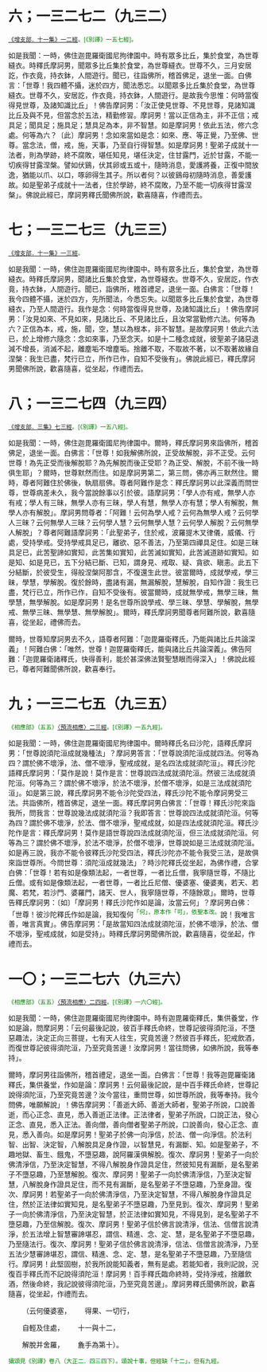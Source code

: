 # 六；一三二七二（九三二）

<sup><font color="green">[《增支部．十一集》一二經](https://github.com/gwsice/buddhism/blob/master/%E6%97%A9%E6%9C%9F/%E5%8D%97%E4%BC%A0%E5%A2%9E%E6%94%AF%E9%83%A8/28%20%E5%8D%81%E4%B8%80%E9%9B%86%202.md#12)。[《別譯》一五七經]。</font></sup>

如是我聞：一時，佛住迦毘羅衛國尼拘律園中。時有眾多比丘，集於食堂，為世尊縫衣。時釋氏摩訶男，聞眾多比丘集於食堂，為世尊縫衣。世尊不久，三月安居訖，作衣竟，持衣鉢，人間遊行。聞已，往詣佛所，稽首佛足，退坐一面。白佛言：「世尊！我四體不攝，迷於四方，聞法悉忘。以聞眾多比丘集於食堂，為世尊縫衣。世尊不久，安居訖，作衣竟，持衣鉢，人間遊行。是故我今思惟：何時當復得見世尊，及諸知識比丘」！佛告摩訶男：「汝正使見世尊、不見世尊，見諸知識比丘及與不見，但當念於五法，精勤修習。摩訶男！當以正信為主，非不正信；戒具足；聞具足；施具足；慧具足為本，非不智慧。如是摩訶男！依此五法，修六念處。何等為六？〔此〕摩訶男！念如來當如是念：如來、應、等正覺，乃至佛、世尊。當念法，僧，戒，施，天事，乃至自行得智慧。如是摩訶男！聖弟子成就十一法者，則為學跡，終不腐敗，堪任知見，堪任決定，住甘露門，近於甘露，不能一切疾得甘露涅槃。譬如伏鷄，伏其卵或五或十，隨時消息，愛護將養，正復中間放逸，猶能以爪、以口，啄卵得生其子。所以者何？以彼鷄母初隨時消息，善愛護故。如是聖弟子成就十一法者，住於學跡，終不腐敗，乃至不能一切疾得甘露涅槃」。佛說此經已，摩訶男釋氏聞佛所說，歡喜隨喜，作禮而去。

# 七；一三二七三（九三三）

<sup><font color="green">[《增支部．十一集》一三經](https://github.com/gwsice/buddhism/blob/master/%E6%97%A9%E6%9C%9F/%E5%8D%97%E4%BC%A0%E5%A2%9E%E6%94%AF%E9%83%A8/28%20%E5%8D%81%E4%B8%80%E9%9B%86%202.md#13)。</font></sup>

如是我聞：一時，佛住迦毘羅衛國尼拘律園中。時有眾多比丘，集於食堂，為世尊縫衣。時釋氏摩訶男，聞諸比丘集於食堂，為世尊縫衣。世尊不久，安居訖，作衣竟，持衣鉢，人間遊行。聞已，詣佛所，稽首禮足，退坐一面。白佛言：「世尊！我今四體不攝，迷於四方，先所聞法，今悉忘失。以聞眾多比丘集於食堂，為世尊縫衣，乃至人間遊行。我作是念：何時當復得見世尊，及諸知識比丘」！佛告摩訶男：「汝見如來、不見如來，見諸比丘、不見諸比丘，且汝常當勤修六法。何等為六？正信為本，戒，施，聞，空，慧以為根本，非不智慧。是故摩訶男！依此六法已，於上增修六隨念：念如來事，乃至念天。如是十二種念成就，彼聖弟子諸惡退減不增長，消滅不起，離塵垢不增塵垢。捨離不取，不取故不著，以不取著故緣自涅槃：我生已盡，梵行已立，所作已作，自知不受後有」。佛說此經已，釋氏摩訶男聞佛所說，歡喜隨喜，從坐起，作禮而去。

# 八；一三二七四（九三四）

<sup><font color="green">[《增支部．三集》七三經](https://github.com/gwsice/buddhism/blob/master/%E6%97%A9%E6%9C%9F/%E5%8D%97%E4%BC%A0%E5%A2%9E%E6%94%AF%E9%83%A8/04%20%E4%B8%89%E9%9B%86%E7%BB%AD%201.md#73)。[《別譯》一五八經]。</font></sup>

如是我聞：一時，佛住迦毘羅衛國尼拘律園中。爾時，釋氏摩訶男來詣佛所，稽首佛足，退坐一面。白佛言：「世尊！如我解佛所說，正受故解脫，非不正受。云何世尊！為先正受而後解脫耶？為先解脫而後正受耶？為正受、解脫，不前不後一時俱生耶」？爾時，世尊默然而住。如是摩訶男第二，第三問，佛亦再三默然住。爾時，尊者阿難住於佛後，執扇扇佛。尊者阿難作是念：釋氏摩訶男以此深義而問世尊，世尊病差未久，我今當說餘事以引於彼。語摩訶男：「學人亦有戒，無學人亦有戒；學人有三昧，無學人亦有三昧，學人有慧，無學人亦有慧；學人有解脫，無學人亦有解脫」。摩訶男問尊者：「阿難！云何為學人戒？云何為無學人戒？云何學人三昧？云何無學人三昧？云何學人慧？云何無學人慧？云何學人解脫？云何無學人解脫」？尊者阿難語摩訶男：「此聖弟子，住於戒，波羅提木叉律儀，威儀、行處，受持學戒。受持學戒具足已，離欲、惡不善法，乃至第四禪具足住。如是三昧具足已，此苦聖諦如實知，此苦集如實知，此苦滅如實知，此苦滅道跡如實知。如是知、如是見已，五下分結已斷、已知，謂身見、戒取、疑、貪欲、瞋恚。此五下分結斷，於彼受生，得般涅槃阿那含，不復還生此世。彼當爾時，成就學戒，學三昧，學慧，學解脫。復於餘時，盡諸有漏，無漏解脫，慧解脫，自知作證：我生已盡，梵行已立，所作已作，自知不受後有。彼當爾時，成就無學戒，無學三昧，無學慧，無學解脫。如是摩訶男！是名世尊所說學戒、學三昧、學慧、學解脫，無學戒、無學三昧、無學慧、無學解脫」。爾時，釋氏摩訶男聞尊者阿難所說，歡喜隨喜，從坐起，禮佛而去。

爾時，世尊知摩訶男去不久，語尊者阿難：「迦毘羅衛釋氏，乃能與諸比丘共論深義」！阿難白佛：「唯然，世尊！迦毘羅衛釋氏，能與諸比丘共論深義」。佛告阿難：「迦毘羅衛諸釋氏，快得善利，能於甚深佛法賢聖慧眼而得深入」！佛說此經已，尊者阿難聞佛所說，歡喜奉行。

# 九；一三二七五（九三五）

<sup><font color="green">《相應部》（五五）[〈預流相應〉二三經](https://github.com/gwsice/buddhism/blob/master/%E6%97%A9%E6%9C%9F/%E5%8D%97%E4%BC%A0%E7%9B%B8%E5%BA%94%E9%83%A8/05%E5%A4%A7%E7%AF%87/55%20%E9%A2%84%E6%B5%81%E7%9B%B8%E5%BA%943.md#55_23)。[《別譯》一五九經]。</font></sup>

如是我聞：一時，佛住迦毘羅衛國尼拘律園中。爾時釋氏名曰沙陀，語釋氏摩訶男：「世尊說須陀洹成就幾種法」？摩訶男答言：「世尊說須陀洹成就四法。何等為四？謂於佛不壞淨，法、僧不壞淨，聖戒成就，是名四法成就須陀洹」。釋氏沙陀語釋氏摩訶男：「莫作是說！莫作是言：世尊說四法成就須陀洹。然彼三法成就須陀洹。何等為三？謂於佛不壞淨，於法不壞淨，於僧不壞淨，如是三法成就須陀洹」。如是第三說，釋氏摩訶男不能令沙陀受四法，釋氏沙陀不能令摩訶男受三法。共詣佛所，稽首佛足，退坐一面。釋氏摩訶男白佛言：「世尊！釋氏沙陀來詣我所，問我言：世尊說幾法成就須陀洹？我即答言：世尊說四法成就須陀洹。何等為四？謂於佛不壞淨，於法、僧不壞淨，聖戒成就，如是四法成就須陀洹。釋氏沙陀作是言：釋氏摩訶男！莫作是語世尊說四法成就須陀洹，但三法成就須陀洹。何等為三？謂於佛不壞淨，於法不壞淨，於僧不壞淨，世尊說如是三法成就須陀洹。如是再三說，我亦不能令彼釋氏沙陀受四法，釋氏沙陀亦不能令我受三法，是故俱來詣世尊所。今問世尊：須陀洹成就幾法」？時沙陀釋氏從坐起，為佛作禮，合掌白佛：「世尊！若有如是像類法起，一者世尊，一者比丘僧，我寧隨世尊，不隨比丘僧。或有如是像類法起，一者世尊，一者比丘尼僧、優婆塞、優婆夷，若天、若魔、若梵，若沙門、婆羅門，諸天、世人，我寧隨世尊，不隨餘眾」。爾時，世尊告釋氏摩訶男：〔如〕「摩訶男！釋氏沙陀作如是論，汝當云何」？摩訶男白佛：「世尊！彼沙陀釋氏作如是論，我知復何<sup><font color="green">「何」，原本作「可」，依聖本改。</font></sup>說！我唯言善，唯言真實」。佛告摩訶男：「是故當知四法成就須陀洹，於佛不壞淨，於法、僧不壞淨，聖戒成就，如是受持」。時釋氏摩訶男聞佛所說，歡喜隨喜，從坐起，作禮而去。

# 一〇；一三二七六（九三六）

<sup><font color="green">《相應部》（五五）[〈預流相應〉二四經](https://github.com/gwsice/buddhism/blob/master/%E6%97%A9%E6%9C%9F/%E5%8D%97%E4%BC%A0%E7%9B%B8%E5%BA%94%E9%83%A8/05%E5%A4%A7%E7%AF%87/55%20%E9%A2%84%E6%B5%81%E7%9B%B8%E5%BA%943.md#55_24)。[《別譯》一六〇經]。</font></sup>

如是我聞：一時，佛住迦毘羅衛國尼拘律園中。時有迦毘羅衛釋氏，集供養堂，作如是論，問摩訶男：「云何最後記說，彼百手釋氏命終，世尊記彼得須陀洹，不墮惡趣法，決定正向三菩提，七有天人往生，究竟苦邊？然彼百手釋氏，犯戒飲酒，而復世尊記彼得須陀洹，乃至究竟苦邊！汝摩訶男！當往問佛，如佛所說，我等奉持」。

爾時，摩訶男往詣佛所，稽首禮足，退坐一面。白佛言：「世尊！我等迦毘羅衛諸釋氏，集供養堂，作如是論：摩訶男！云何最後記說，是中百手釋氏命終，世尊記說得須陀洹，乃至究竟苦邊？汝今當往，重問世尊，如世尊所說，我等奉持。我今問佛，唯願解說」！佛告摩訶男：「善逝大師、善逝大師者，聖弟子所說，口說善逝，而心正念、直見，悉入善逝正法律。正法律者，聖弟子所說，口說正法，發心正念、直見，悉入正法。善向僧，善向僧者聖弟子所說，口說善向，發心正念、直見，悉入善向。如是摩訶男！聖弟子於佛一向淨信，於法、僧一向淨信。於法利智、出智、決定智，八解脫具足身作證，以智慧見，有漏斷、知。如是聖弟子，不趣地獄、畜生、餓鬼，不墮惡趣，說阿羅漢俱解脫。復次、摩訶男！聖弟子一向於佛清淨信，乃至決定智慧，不得八解脫身作證具足住，然彼知見有漏斷，是名聖弟子不墮惡趣，乃至慧解脫。復次、摩訶男！聖弟子一向於佛清淨信，乃至決定智慧，八解脫身作證具足住，而不見有漏斷，是名聖弟子不墮惡趣，乃至身證。復次、摩訶男！若聖弟子一向於佛清淨信，乃至決定智慧，不得八解脫身作證具足住，然於正法律如實知見，是名聖弟子不墮惡趣，乃至見到。復次、摩訶男！聖弟子一向於佛清淨信，乃至決定智慧，於正法律如實知見，不得見到，是名聖弟子不墮惡趣，乃至信解脫。復次、摩訶男！聖弟子信於佛言說清淨，信法、信僧言說清淨，於五法增上智慧審諦堪忍，謂信、精進、念、定、慧，是名聖弟子不墮惡趣，乃至隨法行。復次、摩訶男！聖弟子信於佛言說清淨，信法、信僧言說清淨，乃至五法少慧審諦堪忍，謂信、精進、念、定、慧，是名聖弟子不墮惡趣，乃至隨信行。摩訶男！此堅固樹，於我所說能知義者，無有是處。若能知者，我則記說，況復百手釋氏而不記說得須陀洹！摩訶男！百手釋氏臨命終時，受持淨戒，捨離飲酒，然後命終，我記說彼得須陀洹，乃至究竟苦邊」。摩訶男釋氏聞佛所說，歡喜隨喜，從坐起，作禮而去。

&emsp;&emsp;（云何優婆塞，&emsp;&emsp;得果、一切行，

&emsp;&emsp;自輕及住處，&emsp;&emsp;十一與十二，

&emsp;&emsp;解脫并舍羅，&emsp;&emsp;麁手為第十）。

<sup><font color="green">攝頌見《別譯》卷八（大正二．四三四下）。頌說十事，但經缺「十二」，但有九經。</font></sup>